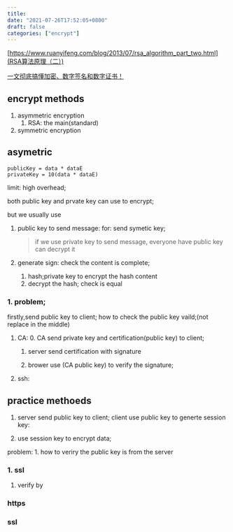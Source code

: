```yaml
---
title: 
date: "2021-07-26T17:52:05+0800"
draft: false
categories: ["encrypt"]
---
```



[https://www.ruanyifeng.com/blog/2013/07/rsa_algorithm_part_two.html](RSA算法原理（二）)

[一文彻底搞懂加密、数字签名和数字证书！](https://segmentfault.com/a/1190000024523772)

##  encrypt methods

1. asymmetric encryption
    1. RSA: the main(standard)
2. symmetric  encryption


## asymetric

```
publicKey = data * dataE
privateKey = 10(data * dataE)

```
limit: high overhead;

both public key and prvate key can use to  encrypt;

but we usually use 

1. public key to send message:
   for: send symetic key;
   > if we use private key to send message, everyone have public key can decrypt it


2. generate sign: check the content is complete;
    1. hash;private key to  encrypt  the hash content
    3. decrypt the hash; check is equal 




### 1. problem;

firstly,send public key to  client;
how to check the  public key  vaild;(not replace in the middle)

1. CA:
    0. CA send private key and certification(public key) to client;


    1. server send certification with signature 

    2. brower use (CA public key) to verify the signature;








2. ssh:








## practice methoeds

1. server send public key to client; client use public key to generte session key:

2. use session key to encrypt data;




problem:
    1. how to veriry the public key is from the server



### 1. ssl

1. verify by  




### https


### ssl

